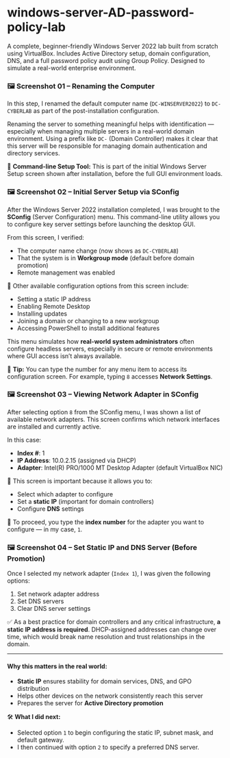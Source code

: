 # windows-server-AD-password-policy-lab
A complete, beginner-friendly Windows Server 2022 lab built from scratch using VirtualBox. Includes Active Directory setup, domain configuration, DNS, and a full password policy audit using Group Policy. Designed to simulate a real-world enterprise environment.


### 🖼️ Screenshot 01 – Renaming the Computer

In this step, I renamed the default computer name (`DC-WINSERVER2022`) to `DC-CYBERLAB` as part of the post-installation configuration.

Renaming the server to something meaningful helps with identification — especially when managing multiple servers in a real-world domain environment. Using a prefix like `DC-` (Domain Controller) makes it clear that this server will be responsible for managing domain authentication and directory services.

📍 **Command-line Setup Tool:** This is part of the initial Windows Server Setup screen shown after installation, before the full GUI environment loads.

### 🖼️ Screenshot 02 – Initial Server Setup via SConfig

After the Windows Server 2022 installation completed, I was brought to the **SConfig** (Server Configuration) menu. This command-line utility allows you to configure key server settings before launching the desktop GUI.

From this screen, I verified:
- The computer name change (now shows as `DC-CYBERLAB`)
- That the system is in **Workgroup mode** (default before domain promotion)
- Remote management was enabled

🔧 Other available configuration options from this screen include:
- Setting a static IP address
- Enabling Remote Desktop
- Installing updates
- Joining a domain or changing to a new workgroup
- Accessing PowerShell to install additional features

This menu simulates how **real-world system administrators** often configure headless servers, especially in secure or remote environments where GUI access isn’t always available.

📝 **Tip:** You can type the number for any menu item to access its configuration screen. For example, typing `8` accesses **Network Settings**.

### 🖼️ Screenshot 03 – Viewing Network Adapter in SConfig

After selecting option `8` from the SConfig menu, I was shown a list of available network adapters. This screen confirms which network interfaces are installed and currently active.

In this case:
- **Index #**: 1
- **IP Address**: 10.0.2.15 (assigned via DHCP)
- **Adapter**: Intel(R) PRO/1000 MT Desktop Adapter (default VirtualBox NIC)

📌 This screen is important because it allows you to:
- Select which adapter to configure
- Set a **static IP** (important for domain controllers)
- Configure **DNS** settings

🔧 To proceed, you type the **index number** for the adapter you want to configure — in my case, `1`.

### 🖼️ Screenshot 04 – Set Static IP and DNS Server (Before Promotion)

Once I selected my network adapter (`Index 1`), I was given the following options:

1. Set network adapter address
2. Set DNS servers
3. Clear DNS server settings

✅ As a best practice for domain controllers and any critical infrastructure, **a static IP address is required**. DHCP-assigned addresses can change over time, which would break name resolution and trust relationships in the domain.

---

#### Why this matters in the real world:
- **Static IP** ensures stability for domain services, DNS, and GPO distribution
- Helps other devices on the network consistently reach this server
- Prepares the server for **Active Directory promotion**

🛠️ **What I did next:**
- Selected option `1` to begin configuring the static IP, subnet mask, and default gateway.
- I then continued with option `2` to specify a preferred DNS server.
